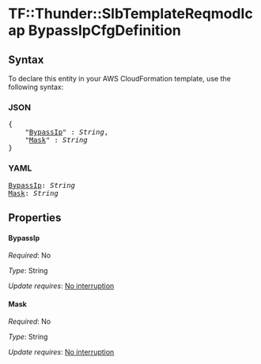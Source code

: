 # TF::Thunder::SlbTemplateReqmodIcap BypassIpCfgDefinition

## Syntax

To declare this entity in your AWS CloudFormation template, use the following syntax:

### JSON

<pre>
{
    "<a href="#bypassip" title="BypassIp">BypassIp</a>" : <i>String</i>,
    "<a href="#mask" title="Mask">Mask</a>" : <i>String</i>
}
</pre>

### YAML

<pre>
<a href="#bypassip" title="BypassIp">BypassIp</a>: <i>String</i>
<a href="#mask" title="Mask">Mask</a>: <i>String</i>
</pre>

## Properties

#### BypassIp

_Required_: No

_Type_: String

_Update requires_: [No interruption](https://docs.aws.amazon.com/AWSCloudFormation/latest/UserGuide/using-cfn-updating-stacks-update-behaviors.html#update-no-interrupt)

#### Mask

_Required_: No

_Type_: String

_Update requires_: [No interruption](https://docs.aws.amazon.com/AWSCloudFormation/latest/UserGuide/using-cfn-updating-stacks-update-behaviors.html#update-no-interrupt)

